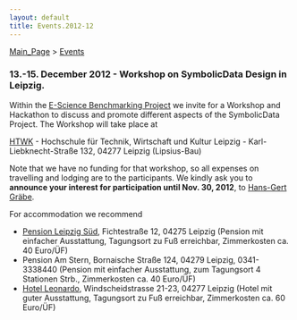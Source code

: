 ```yaml
---
layout: default
title: Events.2012-12
---
```


[Main\_Page](Main_Page "wikilink") \> [Events](Events "wikilink")

### 13.-15. December 2012 - Workshop on SymbolicData Design in Leipzig.

Within the [E-Science Benchmarking Project](Projects.EScience "wikilink") we invite for a Workshop and Hackathon to discuss and promote different aspects of the SymbolicData Project. The Workshop will take place at

  
[HTWK](http://www.htwk-leipzig.de) - Hochschule für Technik, Wirtschaft und Kultur Leipzig - Karl-Liebknecht-Straße 132, 04277 Leipzig (Lipsius-Bau)

Note that we have no funding for that workshop, so all expenses on travelling and lodging are to the participants. We kindly ask you to **announce your interest for participation until Nov. 30, 2012**, to [Hans-Gert Gräbe](mailto:graebe@informatik.uni-leipzig.de).

For accommodation we recommend

-   [Pension Leipzig Süd](http://www.pension-leipzig-sued.de), Fichtestraße 12, 04275 Leipzig (Pension mit einfacher Ausstattung, Tagungsort zu Fuß erreichbar, Zimmerkosten ca. 40 Euro/ÜF)
-   Pension Am Stern, Bornaische Straße 124, 04279 Leipzig, 0341-3338440 (Pension mit einfacher Ausstattung, zum Tagungsort 4 Stationen Strb., Zimmerkosten ca. 40 Euro/ÜF)
-   [Hotel Leonardo](http://www.hotel-leonardo.de/main.htm), Windscheidstrasse 21-23, 04277 Leipzig (Hotel mit guter Ausstattung, Tagungsort zu Fuß erreichbar, Zimmerkosten ca. 60 Euro/ÜF)

